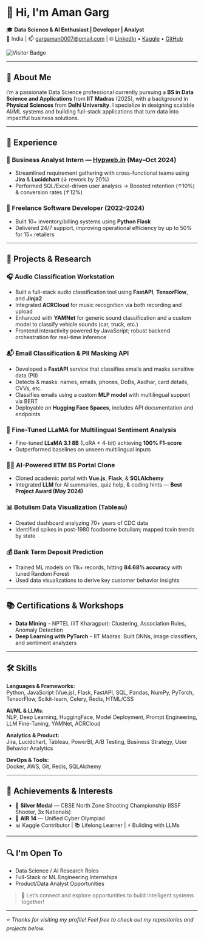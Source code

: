 # 👋 Hi, I'm Aman Garg

🎓 **Data Science & AI Enthusiast | Developer | Analyst**  
📍 India | 📫 gargaman0007@gmail.com |
🌐 [LinkedIn](https://www.linkedin.com/in/aman-garg-914506237/) • [Kaggle](https://www.kaggle.com/amangarg2299/code) • [GitHub](https://github.com/gargaman007)


![Visitor Badge](https://visitor-badge.laobi.icu/badge?page_id=gargaman007.gargaman007)


---

## 🚀 About Me

I’m a passionate Data Science professional currently pursuing a **BS in Data Science and Applications** from **IIT Madras** (2025), with a background in **Physical Sciences** from **Delhi University**. I specialize in designing scalable AI/ML systems and building full-stack applications that turn data into impactful business solutions.

---

## 💼 Experience

### 🔹 Business Analyst Intern — [Hypweb.in](https://hypweb.in) (May–Oct 2024)
- Streamlined requirement gathering with cross-functional teams using **Jira** & **Lucidchart** (↓ rework by 20%)
- Performed SQL/Excel-driven user analysis → Boosted retention (↑10%) & conversion rates (↑12%)

### 🔹 Freelance Software Developer (2022–2024)
- Built 10+ inventory/billing systems using **Python Flask**
- Delivered 24/7 support, improving operational efficiency by up to 50% for 15+ retailers

---

## 🧠 Projects & Research

### 🎧 Audio Classification Workstation
- Built a full-stack audio classification tool using **FastAPI**, **TensorFlow**, and **Jinja2**
- Integrated **ACRCloud** for music recognition via both recording and upload
- Enhanced with **YAMNet** for generic sound classification and a custom model to classify vehicle sounds (car, truck, etc.)
- Frontend interactivity powered by JavaScript; robust backend orchestration for real-time inference

### 📬 Email Classification & PII Masking API
- Developed a **FastAPI** service that classifies emails and masks sensitive data (PII)
- Detects & masks: names, emails, phones, DoBs, Aadhar, card details, CVVs, etc.
- Classifies emails using a custom **MLP model** with multilingual support via BERT
- Deployable on **Hugging Face Spaces**, includes API documentation and endpoints

### 🦙 Fine-Tuned LLaMA for Multilingual Sentiment Analysis
- Fine-tuned **LLaMA 3.1 8B** (LoRA + 4-bit) achieving **100% F1-score**
- Outperformed baselines on unseen multilingual inputs

### 🧑‍🏫 AI-Powered IITM BS Portal Clone
- Cloned academic portal with **Vue.js**, **Flask**, & **SQLAlchemy**
- Integrated **LLM** for AI summaries, quiz help, & coding hints — **Best Project Award (May 2024)**

### 📊 Botulism Data Visualization (Tableau)
- Created dashboard analyzing 70+ years of CDC data
- Identified spikes in post-1980 foodborne botulism; mapped toxin trends by state

### 💰 Bank Term Deposit Prediction
- Trained ML models on 11k+ records, hitting **84.68% accuracy** with tuned Random Forest
- Used data visualizations to derive key customer behavior insights

---

## 📚 Certifications & Workshops

- **Data Mining** – NPTEL (IIT Kharagpur): Clustering, Association Rules, Anomaly Detection  
- **Deep Learning with PyTorch** – IIT Madras: Built DNNs, image classifiers, and sentiment analyzers

---

## 🛠 Skills

**Languages & Frameworks:**  
Python, JavaScript (Vue.js), Flask, FastAPI, SQL, Pandas, NumPy, PyTorch, TensorFlow, Scikit-learn, Celery, Redis, HTML/CSS  

**AI/ML & LLMs:**  
NLP, Deep Learning, HuggingFace, Model Deployment, Prompt Engineering, LLM Fine-Tuning, YAMNet, ACRCloud  

**Analytics & Product:**  
Jira, Lucidchart, Tableau, PowerBI, A/B Testing, Business Strategy, User Behavior Analytics  

**DevOps & Tools:**  
Docker, AWS, Git, Redis, SQLAlchemy  

---

## 🏅 Achievements & Interests

- 🥈 **Silver Medal** — CBSE North Zone Shooting Championship (ISSF Shooter, 3x Nationals)
- 🧠 **AIR 14** — Unified Cyber Olympiad
- 📊 Kaggle Contributor | 📚 Lifelong Learner | ⚡ Building with LLMs

---

## 🔍 I'm Open To

- Data Science / AI Research Roles  
- Full-Stack or ML Engineering Internships  
- Product/Data Analyst Opportunities  

> 💌 Let’s connect and explore opportunities to build intelligent systems together!

---

⭐️ *Thanks for visiting my profile! Feel free to check out my repositories and projects below.*
